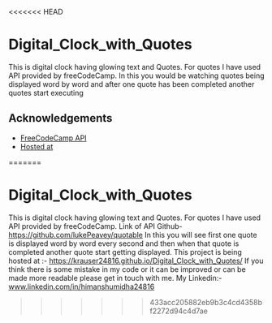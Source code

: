 <<<<<<< HEAD

# Digital_Clock_with_Quotes

This is digital clock having glowing text and Quotes. For quotes I have used API provided by freeCodeCamp. 
In this you would be watching quotes being displayed word by word and after one quote has been completed another quotes start executing

## Acknowledgements

 - [FreeCodeCamp API](https://github.com/lukePeavey/quotable )
 - [Hosted at](https://krauser24816.github.io/Digital_Clock_with_Quotes/ )
 

  
=======
# Digital_Clock_with_Quotes
This is digital clock having glowing text and Quotes. For quotes I have used API provided by freeCodeCamp.
Link of API Github- https://github.com/lukePeavey/quotable
In this you will see first one quote is displayed word by word every second and then when that quote is completed another quote start getting displayed.
This project is being hosted at :- https://krauser24816.github.io/Digital_Clock_with_Quotes/
If you think there is some mistake in my code or it can be improved or can be made more readable please get in touch with me.
My Linkedin:- www.linkedin.com/in/himanshumidha24816
>>>>>>> 433acc205882eb9b3c4cd4358bf2272d94c4d7ae
